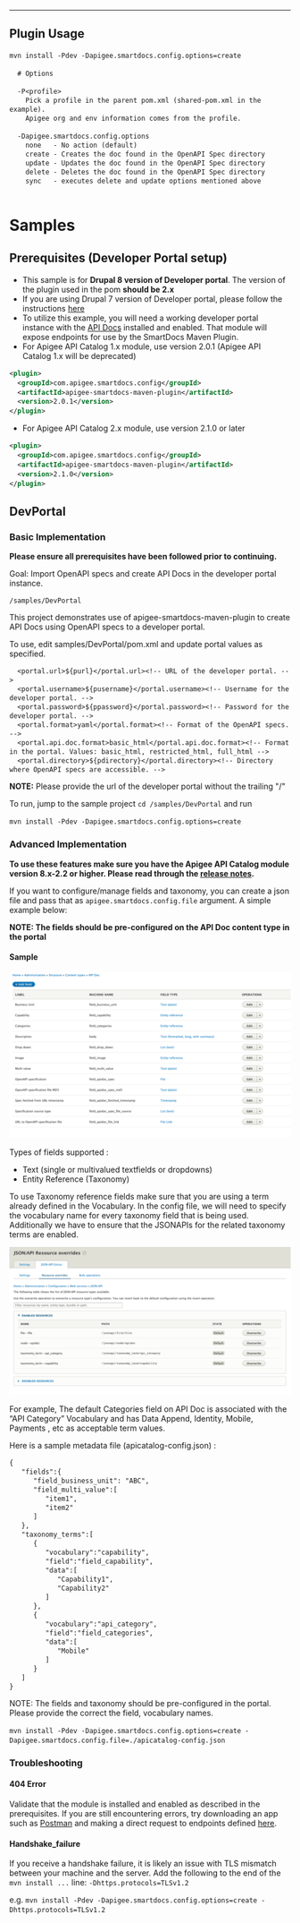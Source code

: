 ------------
Plugin Usage
------------
```
mvn install -Pdev -Dapigee.smartdocs.config.options=create

  # Options

  -P<profile>
    Pick a profile in the parent pom.xml (shared-pom.xml in the example).
    Apigee org and env information comes from the profile.

  -Dapigee.smartdocs.config.options
    none   - No action (default)
    create - Creates the doc found in the OpenAPI Spec directory
    update - Updates the doc found in the OpenAPI Spec directory
    delete - Deletes the doc found in the OpenAPI Spec directory
    sync   - executes delete and update options mentioned above
    
```


# Samples

## Prerequisites (Developer Portal setup)
- This sample is for **Drupal 8 version of Developer portal**. The version of the plugin used in the pom **should be 2.x**
- If you are using Drupal 7 version of Developer portal, please follow the instructions [here](https://github.com/apigee/apigee-smartdocs-maven-plugin/tree/master/samples/Drupal7)
- To utilize this example, you will need a working developer portal instance with the [API Docs](https://www.drupal.org/docs/8/modules/apigee-api-catalog/expose-rest-apis-to-interact-with-api-docs#s-prerequisites) installed and enabled. That module will expose endpoints for use by the SmartDocs Maven Plugin.
- For Apigee API Catalog 1.x module, use version 2.0.1 (Apigee API Catalog 1.x will be deprecated)
```xml
<plugin>
  <groupId>com.apigee.smartdocs.config</groupId>
  <artifactId>apigee-smartdocs-maven-plugin</artifactId>
  <version>2.0.1</version>
</plugin>
```
- For Apigee API Catalog 2.x module, use version 2.1.0 or later
```xml
<plugin>
  <groupId>com.apigee.smartdocs.config</groupId>
  <artifactId>apigee-smartdocs-maven-plugin</artifactId>
  <version>2.1.0</version>
</plugin>
```

## DevPortal

### Basic Implementation

**Please ensure all prerequisites have been followed prior to continuing.**

Goal: Import OpenAPI specs and create API Docs in the developer portal instance.

```
/samples/DevPortal
```

This project demonstrates use of apigee-smartdocs-maven-plugin to create API Docs using OpenAPI specs to a developer portal. 

To use, edit samples/DevPortal/pom.xml and update portal values as specified.

      <portal.url>${purl}</portal.url><!-- URL of the developer portal. --> 
      <portal.username>${pusername}</portal.username><!-- Username for the developer portal. -->
      <portal.password>${ppassword}</portal.password><!-- Password for the developer portal. -->
      <portal.format>yaml</portal.format><!-- Format of the OpenAPI specs. -->
      <portal.api.doc.format>basic_html</portal.api.doc.format><!-- Format in the portal. Values: basic_html, restricted_html, full_html -->
      <portal.directory>${pdirectory}</portal.directory><!-- Directory where OpenAPI specs are accessible. -->

**NOTE:** Please provide the url of the developer portal without the trailing "/" 

To run, jump to the sample project `cd /samples/DevPortal` and run 

`mvn install -Pdev -Dapigee.smartdocs.config.options=create`

### Advanced Implementation

**To use these features make sure you have the Apigee API Catalog module version 8.x-2.2 or higher.  Please read through the [release notes](https://www.drupal.org/project/apigee_api_catalog/releases/8.x-2.2).** 

If you want to configure/manage fields and taxonomy, you can create a json file and pass that as `apigee.smartdocs.config.file` argument. A simple example below:

**NOTE: The fields should be pre-configured on the API Doc content type in the portal**

#### Sample

![](./media/screenshot1.png)

Types of fields supported :
 - Text (single or multivalued textfields or dropdowns)
 - Entity Reference (Taxonomy)

To use Taxonomy reference fields make sure that you are using a term already defined in the Vocabulary. In the config file, we will need to specify the vocabulary name for every taxonomy field that is being used. Additionally we have to ensure that the JSONAPIs for the related taxonomy terms are enabled.

![](./media/screenshot2.png)

For example, The default Categories field on API Doc is associated with the “API Category” Vocabulary and has Data Append, Identity, Mobile, Payments , etc as acceptable term values.

Here is a  sample metadata file (apicatalog-config.json) : 

```
{
   "fields":{
      "field_business_unit": "ABC",
      "field_multi_value":[
         "item1",
         "item2"
      ]
   },
   "taxonomy_terms":[
      {
         "vocabulary":"capability",
         "field":"field_capability",
         "data":[
            "Capability1",
            "Capability2"
         ]
      },
      {
         "vocabulary":"api_category",
         "field":"field_categories",
         "data":[
            "Mobile"
         ]
      }
   ]
}

```

NOTE: The fields and taxonomy should be pre-configured in the portal. Please provide the correct the field, vocabulary names.

`mvn install -Pdev -Dapigee.smartdocs.config.options=create -Dapigee.smartdocs.config.file=./apicatalog-config.json`


### Troubleshooting

#### 404 Error
Validate that the module is installed and enabled as described in the prerequisites. If you are still encountering errors, try downloading an app such as [Postman](https://www.getpostman.com/) and making a direct request to endpoints defined [here](https://www.drupal.org/docs/8/modules/apigee-api-catalog/expose-rest-apis-to-interact-with-api-docs#s-interacting-with-the-rest-api).

#### Handshake_failure
If you receive a handshake failure, it is likely an issue with TLS mismatch between your machine and the server. Add the following to the end of the `mvn install ...` line: `-Dhttps.protocols=TLSv1.2`

e.g. `mvn install -Pdev -Dapigee.smartdocs.config.options=create -Dhttps.protocols=TLSv1.2` 
